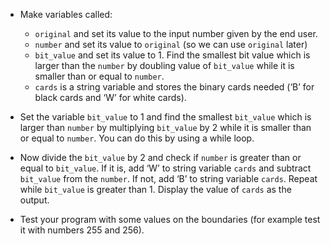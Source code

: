 -   Make variables called:

    -   `original` and set its value to the input number given by the end user.
    -   `number` and set its value to `original` (so we can use `original` later)
    -   `bit_value` and set its value to 1.
        Find the smallest bit value which is larger than the `number` by
        doubling value of `bit_value` while it is smaller than or equal to `number`.
    -   `cards` is a string variable and stores the binary cards needed (‘B’
        for black cards and ‘W’ for white cards).

-   Set the variable `bit_value` to 1 and find the smallest `bit_value` which
    is larger than `number` by multiplying `bit_value` by 2 while it is
    smaller than or equal to `number`.
    You can do this by using a while loop.

-   Now divide the `bit_value` by 2 and check if `number` is greater than or
    equal to `bit_value`.
    If it is, add ‘W’ to string variable `cards` and subtract `bit_value`
    from the `number`.
    If not, add ‘B’ to string variable `cards`.
    Repeat while `bit_value` is greater than 1.
    Display the value of `cards` as the output.

-   Test your program with some values on the boundaries (for example test it
    with numbers 255 and 256).
